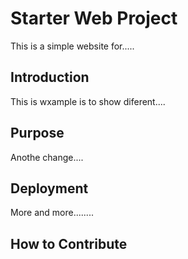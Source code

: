 # Starter Web Project

This is a simple website for.....

## Introduction

This is wxample is to show diferent....

## Purpose

Anothe change....

## Deployment

More and more........

## How to Contribute

